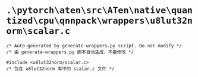 # `.\pytorch\aten\src\ATen\native\quantized\cpu\qnnpack\wrappers\u8lut32norm\scalar.c`

```
/* Auto-generated by generate-wrappers.py script. Do not modify */
/* 由 generate-wrappers.py 脚本自动生成，不要修改 */

#include <u8lut32norm/scalar.c>
/* 包含 u8lut32norm 库中的 scalar.c 文件 */
```